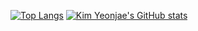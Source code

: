 [![Top Langs](https://github-readme-stats.vercel.app/api/top-langs/?username=kyj0503)](https://github.com/kyj0503/github-readme-stats)
[![Kim Yeonjae's GitHub stats](https://github-readme-stats.vercel.app/api?username=kyj0503)](https://github.com/kyj0503/github-readme-stats)
